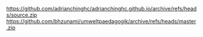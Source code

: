 https://github.com/adrianchinghc/adrianchinghc.github.io/archive/refs/heads/source.zip
https://github.com/bhzunami/umweltpaedagogik/archive/refs/heads/master.zip
